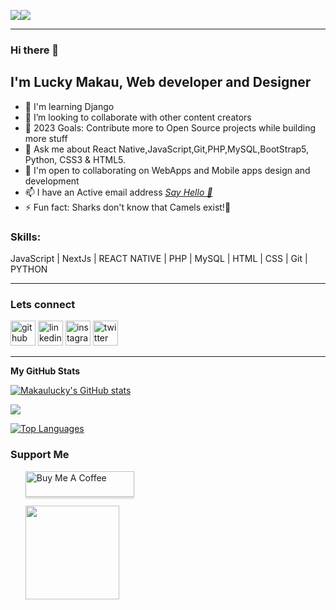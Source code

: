<a href="https://www.github.com/Makaulucky" target="_blank" rel="noreferrer"><img
src="https://img.shields.io/github/followers/Makaulucky?logo=github&style=for-the-badge&color=0891b2&labelColor=1c1917" /></a><a href="https://www.x.com/makaulucky" target="_blank" rel="noreferrer"><img
src="https://img.shields.io/twitter/follow/makaulucky?logo=twitter&style=for-the-badge&color=0891b2&labelColor=1c1917"
/></a>

<hr>

### Hi there 👋  


## I'm Lucky Makau, Web developer and Designer

- 🧠  I'm learning Django
- 👯 I’m looking to collaborate with other content creators
- 🥅 2023 Goals: Contribute more to Open Source projects while building more stuff
- 💬 Ask me about React Native,JavaScript,Git,PHP,MySQL,BootStrap5, Python, CSS3 & HTML5.
- 🤝  I'm open to collaborating on WebApps and Mobile apps design and development
- 📫 I have an Active email address <a href="mailto:makaulucky5@gmail.com? subject={subject}&body={content}">
							<i class="fa fa-envelope"> Say Hello 👋  </i>
						</a>
- ⚡ Fun fact: Sharks don't know that Camels exist!🤣

### Skills: 
JavaScript | NextJs | REACT NATIVE | PHP | MySQL  | HTML | CSS | Git | PYTHON

<hr>


### Lets connect

[<img src='https://cdn.jsdelivr.net/npm/simple-icons@3.0.1/icons/github.svg' alt='github' height='40'>](https://github.com/makaulucky)  [<img src='https://cdn.jsdelivr.net/npm/simple-icons@3.0.1/icons/linkedin.svg' alt='linkedin' height='40'>](https://www.linkedin.com/in/makaulucky/)  [<img src='https://cdn.jsdelivr.net/npm/simple-icons@3.0.1/icons/instagram.svg' alt='instagram' height='40'>](https://www.instagram.com/lucky.makau/)  [<img src='https://cdn.jsdelivr.net/npm/simple-icons@3.0.1/icons/twitter.svg' alt='twitter' height='40'>](https://twitter.com/makaulucky) 


<hr>

<b>My GitHub Stats</b>

<a href="http://www.github.com/Makaulucky"><img src="https://github-readme-stats.vercel.app/api?username=Makaulucky&show_icons=true&hide=&count_private=true&title_color=0891b2&text_color=ffffff&icon_color=0891b2&bg_color=1c1917&hide_border=true&show_icons=true" alt="Makaulucky's GitHub stats" /></a>

<a href="http://www.github.com/Makaulucky"><img src="https://github-readme-streak-stats.herokuapp.com/?user=Makaulucky&stroke=ffffff&background=1c1917&ring=0891b2&fire=0891b2&currStreakNum=ffffff&currStreakLabel=0891b2&sideNums=ffffff&sideLabels=ffffff&dates=ffffff&hide_border=true" /></a>

<a href="https://github.com/Makaulucky" align="left"><img src="https://github-readme-stats.vercel.app/api/top-langs/?username=Makaulucky&langs_count=10&title_color=0891b2&text_color=ffffff&icon_color=0891b2&bg_color=1c1917&hide_border=true&locale=en&custom_title=Top%20%Languages" alt="Top Languages" /></a>

### Support Me

<ul style="list-style-type: none; margin: 0;">

<a href="https://www.buymeacoffee.com/makaulucky" target="_blank"><img src="https://www.buymeacoffee.com/assets/img/custom_images/orange_img.png" alt="Buy Me A Coffee" style="height: 41px !important;width: 174px !important;box-shadow: 0px 3px 2px 0px rgba(190, 190, 190, 0.5) !important;-webkit-box-shadow: 0px 3px 2px 0px rgba(190, 190, 190, 0.5) !important;" ></a>

<li style="display: inline-block; margin-right: 0.25rem;"><a href="https://www.ko-fi.com/Makaulucky"><img src="https://storage.ko-fi.com/cdn/kofi2.png?v=3" width="150"/></a></li>

</ul>
